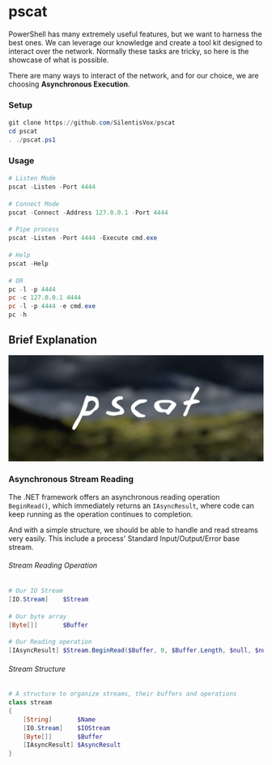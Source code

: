 # pscat

PowerShell has many extremely useful features, but we want to harness the best ones. We can leverage our knowledge and create a tool kit designed to interact over the network. Normally these tasks are tricky, so here is the showcase of what is possible.

There are many ways to interact of the network, and for our choice, we are choosing **Asynchronous Execution**.

### **Setup**

```powershell
git clone https://github.com/SilentisVox/pscat
cd pscat
. ./pscat.ps1
```

### **Usage**

```powershell
# Listen Mode
pscat -Listen -Port 4444

# Connect Mode
pscat -Connect -Address 127.0.0.1 -Port 4444

# Pipe process
pscat -Listen -Port 4444 -Execute cmd.exe

# Help
pscat -Help

# OR
pc -l -p 4444
pc -c 127.0.0.1 4444
pc -l -p 4444 -e cmd.exe
pc -h
```

## **Brief Explanation**

![pscat](assets/pscat.jpg)

### **Asynchronous Stream Reading**

The .NET framework offers an asynchronous reading operation `BeginRead()`, which immediately returns an `IAsyncResult`, where code can keep running as the operation continues to completion.

And with a simple structure, we should be able to handle and read streams very easily. This include a process' Standard Input/Output/Error base stream.

###### Stream Reading Operation

```powershell
# Our IO Stream
[IO.Stream]    $Stream

# Our byte array
[Byte[]]       $Buffer

# Our Reading operation
[IAsyncResult] $Stream.BeginRead($Buffer, 0, $Buffer.Length, $null, $null)
```

###### Stream Structure

```powershell
# A structure to organize streams, their buffers and operations
class stream
{
    [String]       $Name
    [IO.Stream]    $IOStream
    [Byte[]]       $Buffer
    [IAsyncResult] $AsyncResult
}
```
